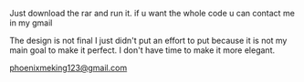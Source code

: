 Just download the rar and run it.
if u want the whole code u can contact me in my gmail

The design is not final 
I just didn't put an effort to put because it is not my main goal to make it perfect.
I don't have time to make it more elegant.

phoenixmeking123@gmail.com

